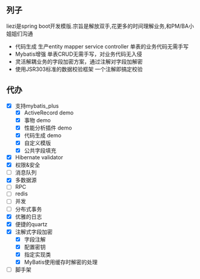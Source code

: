 ## 列子

liezi是spring boot开发模版.宗旨是解放双手,花更多的时间理解业务,和PM/BA小姐姐们沟通
- 代码生成 生产entity mapper service controller 单表的业务代码无需手写
- Mybatis增强 单表CRUD无需手写，对业务代码无入侵
- 灵活解耦业务的字段加密方案，通过注解对字段加解密
- 使用JSR303标准的数据校验框架 一个注解即搞定校验


## 代办
- [x] 支持mybatis_plus
  - [x] ActiveRecord demo
  - [x] 事物 demo
  - [x] 性能分析插件 demo
  - [x] 代码生成 demo
  - [x] 自定义模版
  - [x] 公共字段填充
- [x] Hibernate validator
- [X] 权限&安全
- [ ] 消息队列
- [x] 多数据源
- [ ] RPC
- [ ] redis
- [ ] 并发
- [ ] 分布式事务
- [x] 优雅的日志
- [x] 便捷的quartz
- [x] 注解式字段加密
  - [x] 字段注解
  - [x] 配置密钥
  - [x] 指定实现类
  - [x] MyBatis使用缓存时解密的处理
- [ ] 脚手架
